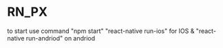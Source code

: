 # RN_PX

to start use command
"npm start"
 "react-native run-ios" for IOS & "react-native run-andriod" on andriod
